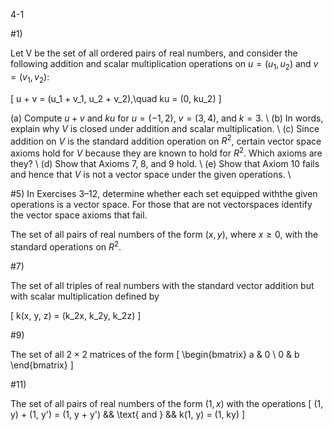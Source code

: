 4-1

#1) 


Let V be the set of all ordered pairs of real numbers, and consider the following addition and scalar multiplication operations on $u = (u_1, u_2)$ and $v = (v_1, v_2)$:

\[ u + v = (u_1 + v_1, u_2 + v_2),\quad ku = (0, ku_2) \]

(a) Compute $u + v$ and $ku$ for $u = (-1, 2)$, $v = (3, 4)$, and $k = 3$. \\
(b) In words, explain why $V$ is closed under addition and scalar multiplication. \\
(c) Since addition on $V$ is the standard addition operation on $R^2$, certain vector space axioms hold for $V$ because they are known to hold for $R^2$. Which axioms are they? \\
(d) Show that Axioms 7, 8, and 9 hold. \\
(e) Show that Axiom 10 fails and hence that $V$ is not a vector space under the given operations. \\

#5)  In Exercises 3–12, determine whether each set equipped withthe given operations is a vector space. For those that are not vectorspaces identify the vector space axioms that fail. 

The set of all pairs of real numbers of the form $(x, y)$, where $x \ge 0$, with the standard operations on $R^2$.

#7) 

The set of all triples of real numbers with the standard vector addition but with scalar multiplication defined by

\[ k(x, y, z) = (k_2x, k_2y, k_2z) \]

#9) 

The set of all $2 \times 2$ matrices of the form
\[ \begin{bmatrix} a & 0 \\ 0 & b \end{bmatrix} \]

#11)

The set of all pairs of real numbers of the form $(1, x)$ with the operations
\[ (1, y) + (1, y') = (1, y + y') && \text{ and } &&  k(1, y) = (1, ky) \]
